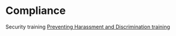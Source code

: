 # Compliance

Security training
[Preventing Harassment and Discrimination training](preventing-harassment-and-discrimination.md)

